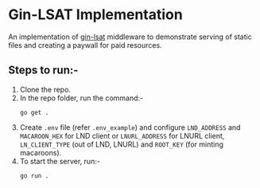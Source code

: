 # Gin-LSAT Implementation

An implementation of [gin-lsat](https://github.com/DhananjayPurohit/gin-lsat) middleware to demonstrate serving of static files and creating a paywall for paid resources.

## Steps to run:-
1. Clone the repo.
2. In the repo folder, run the command:-
    ```shell
    go get .
    ```
3. Create `.env` file (refer `.env_example`) and configure `LND_ADDRESS` and `MACAROON_HEX` for LND client or `LNURL_ADDRESS` for LNURL client, `LN_CLIENT_TYPE` (out of LND, LNURL) and `ROOT_KEY` (for minting macaroons). 
4. To start the server, run:-
    ```shell
    go run .
    ```
